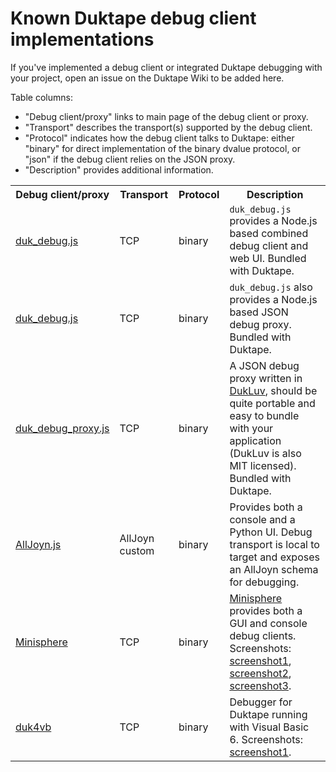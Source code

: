 # Known Duktape debug client implementations

If you've implemented a debug client or integrated Duktape debugging with your
project, open an issue on the Duktape Wiki to be added here.

Table columns:

- "Debug client/proxy" links to main page of the debug client or proxy.
- "Transport" describes the transport(s) supported by the debug client.
- "Protocol" indicates how the debug client talks to Duktape: either "binary" for direct implementation of the binary dvalue protocol, or "json" if the debug client relies on the JSON proxy.
- "Description" provides additional information.

<table>
<tr>
<th>Debug client/proxy</th>
<th>Transport</th>
<th>Protocol</th>
<th>Description</th>
</tr>
<tr>
<td><a href="https://github.com/svaarala/duktape/tree/master/debugger/duk_debug.js">duk_debug.js</a></td>
<td>TCP</td>
<td>binary</td>
<td><code>duk_debug.js</code> provides a Node.js based combined debug client and web UI.  Bundled with Duktape.</td>
</tr>
<tr>
<td><a href="https://github.com/svaarala/duktape/tree/master/debugger/duk_debug.js">duk_debug.js</a></td>
<td>TCP</td>
<td>binary</td>
<td><code>duk_debug.js</code> also provides a Node.js based JSON debug proxy.  Bundled with Duktape.</td>
</tr>
<tr>
<td><a href="https://github.com/svaarala/duktape/tree/master/debugger/duk_debug_proxy.js">duk_debug_proxy.js</a></td>
<td>TCP</td>
<td>binary</td>
<td>A JSON debug proxy written in <a href="https://github.com/creationix/dukluv">DukLuv</a>, should be quite portable and easy to bundle with your application (DukLuv is also MIT licensed).  Bundled with Duktape.</td>
</tr>
<tr>
<td><a href="https://wiki.allseenalliance.org/develop/hackfests/alljoyn-js">AllJoyn.js</a></td>
<td>AllJoyn custom</td>
<td>binary</td>
<td>Provides both a console and a Python UI.  Debug transport is local to target and exposes an AllJoyn schema for debugging.</td>
</tr>
<tr>
<td><a href="http://forums.spheredev.org/index.php/topic,1215.0.html">Minisphere</a></td>
<td>TCP</td>
<td>binary</td>
<td><a href="https://github.com/fatcerberus/minisphere">Minisphere</a> provides both a GUI and console debug clients.
Screenshots:
<a href="https://camo.githubusercontent.com/60a760f4841d6ee438b15767ca55128df7ecaf5d/687474703a2f2f693137322e70686f746f6275636b65742e636f6d2f616c62756d732f7732342f6661746365726265727573312f72616e67656572726f722e706e67">screenshot1</a>,
<a href="https://drive.google.com/folderview?id=0BxPKLRqQOUSNbFRvenU1V2hkYjQ&usp=drive_web">screenshot2</a>,
<a href="https://camo.githubusercontent.com/086d09f4bbf7c59cc41dbc3a8eb9d50aa2b73fa3/687474703a2f2f692e696d6775722e636f6d2f796b75387652482e706e67">screenshot3</a>.</td>
</tr>
<tr>
<td><a href="https://github.com/dzzie/duk4vb">duk4vb</a></td>
<td>TCP</td>
<td>binary</td>
<td>Debugger for Duktape running with Visual Basic 6.
Screenshots:
<a href="https://raw.githubusercontent.com/dzzie/duk4vb/master/vb_examples/with_debug/screenshot.png">screenshot1</a>.</td>
</tr>
</table>
